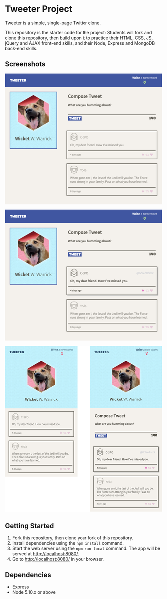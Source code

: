 # Tweeter Project

Tweeter is a simple, single-page Twitter clone.

This repository is the starter code for the project: Students will fork and clone this repository, then build upon it to practice their HTML, CSS, JS, jQuery and AJAX front-end skills, and their Node, Express and MongoDB back-end skills.

## Screenshots

!["Desktop main tweet page with tweets"](https://github.com/yasu71/tweeter/blob/master/docs/tweet-box_desktop1.png?raw=true)

!["Desktop tweet compose box with a new tweet"](https://github.com/yasu71/tweeter/blob/master/docs/tweet-box_desktop2.png?raw=true)

!["Mobile main tweet page with tweets (left), tweet compose box with a new tweet (right)"](https://github.com/yasu71/tweeter/blob/master/docs/tweet-box_monile.png?raw=true)

## Getting Started

1. Fork this repository, then clone your fork of this repository.
2. Install dependencies using the `npm install` command.
3. Start the web server using the `npm run local` command. The app will be served at <http://localhost:8080/>.
4. Go to <http://localhost:8080/> in your browser.

## Dependencies

- Express
- Node 5.10.x or above
